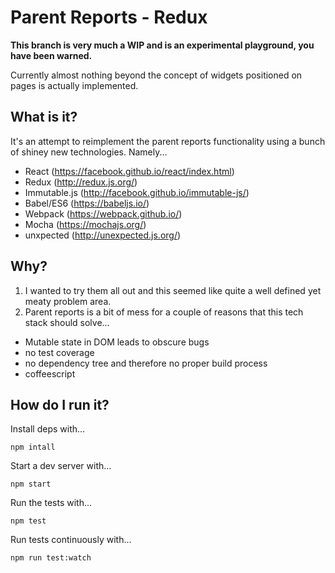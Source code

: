 # Parent Reports - Redux

**This branch is very much a WIP and is an experimental playground, you have been warned.**

Currently almost nothing beyond the concept of widgets positioned on pages is actually implemented.


## What is it?

It's an attempt to reimplement the parent reports functionality using a bunch of shiney new technologies. Namely...

- React (https://facebook.github.io/react/index.html)
- Redux (http://redux.js.org/)
- Immutable.js (http://facebook.github.io/immutable-js/)
- Babel/ES6 (https://babeljs.io/)
- Webpack (https://webpack.github.io/)
- Mocha (https://mochajs.org/)
- unxpected (http://unexpected.js.org/)


## Why?

1. I wanted to try them all out and this seemed like quite a well defined yet meaty problem area.
2. Parent reports is a bit of mess for a couple of reasons that this tech stack should solve...
  - Mutable state in DOM leads to obscure bugs
  - no test coverage
  - no dependency tree and therefore no proper build process
  - coffeescript


## How do I run it?

Install deps with...

    npm intall

Start a dev server with...

    npm start

Run the tests with...

    npm test

Run tests continuously with...

    npm run test:watch

